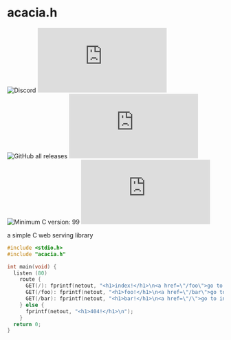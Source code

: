 # acacia.h
![Discord](https://img.shields.io/discord/1096149563871613099?style=for-the-badge&label=exploiting%20c)
![Lines of code](https://img.shields.io/tokei/lines/github/Oderjunkie/acacia.h?style=for-the-badge)
![GitHub all releases](https://img.shields.io/github/downloads/Oderjunkie/acacia.h/total?style=for-the-badge)
![GitHub release (latest SemVer)](https://img.shields.io/github/v/release/Oderjunkie/acacia.h?style=for-the-badge)
![Minimum C version: 99](https://img.shields.io/badge/Minimum%20C%20Version-99-blueviolet?style=for-the-badge)
![GitHub](https://img.shields.io/github/license/Oderjunkie/acacia.h?style=for-the-badge)

a simple C web serving library

```c
#include <stdio.h>
#include "acacia.h"

int main(void) {
  listen (80)
    route {
      GET(/): fprintf(netout, "<h1>index!</h1>\n<a href=\"/foo\">go to foo</a>\n");
      GET(/foo): fprintf(netout, "<h1>foo!</h1>\n<a href=\"/bar\">go to bar</a>\n");
      GET(/bar): fprintf(netout, "<h1>bar!</h1>\n<a href=\"/\">go to index</a>\n");
    } else {
      fprintf(netout, "<h1>404!</h1>\n");
    }
  return 0;
}
```
